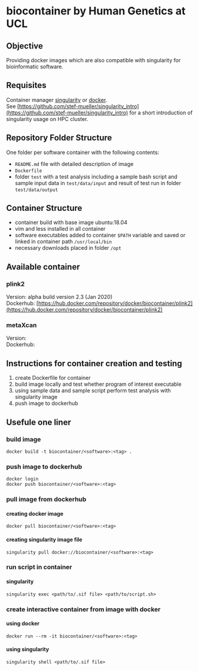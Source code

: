 # biocontainer by Human Genetics at UCL 

## Objective

Providing docker images which are also compatible with singularity for bioinformatic software.

## Requisites

Container manager [singularity](https://singularity.lbl.gov/) or [docker](https://www.docker.com/).    
See [https://github.com/stef-mueller/singularity_intro](https://github.com/stef-mueller/singularity_intro) for a short introduction of singularity usage on HPC cluster.


## Repository Folder Structure
 One folder per software container with the following contents:

 * `README.md` file with detailed description of image
 * `Dockerfile`
 * folder `test` with a test analysis including a sample bash script and sample input data in `test/data/input` and result of test run in folder `test/data/output`


## Container Structure
* container build with base image ubuntu:18.04
* vim and less installed in all container
* software executables added to container `$PATH` variable and saved or linked in container path `/usr/local/bin`
* necessary downloads placed in folder `/opt`

## Available container

### plink2
Version: alpha build version 2.3 (Jan 2020)   
Dockerhub: [https://hub.docker.com/repository/docker/biocontainer/plink2](https://hub.docker.com/repository/docker/biocontainer/plink2)

### metaXcan
Version:   
Dockerhub:   

## Instructions for container creation and testing
1. create Dockerfile for container
2. build image locally and test whether program of interest executable
3. using sample data and sample script perform test analysis with singularity image
4. push image to dockerhub

## Usefule one liner
### build image
```
docker build -t biocontainer/<software>:<tag> .
```
### push image to dockerhub
```
docker login 
docker push biocontainer/<software>:<tag>
```
### pull image from dockerhub

#### creating docker image
```
docker pull biocontainer/<software>:<tag>
```
#### creating singularity image file
```
singularity pull docker://biocontainer/<software>:<tag>
```

### run script in container

#### singularity
```
singularity exec <path/to/.sif file> <path/to/script.sh> 
```

### create interactive container from image with docker
#### using docker
```
docker run --rm -it biocontainer/<software>:<tag>
```
#### using singularity
```
singularity shell <path/to/.sif file>
```

